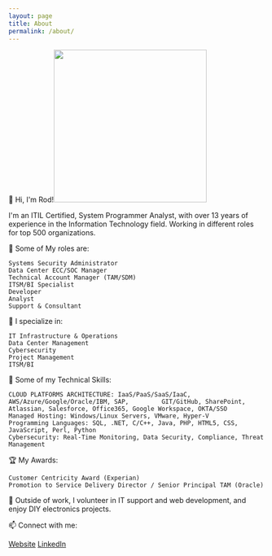 ```yaml
---
layout: page
title: About
permalink: /about/
---
```


👋 Hi, I'm Rod!<img src="https://rodvial.dev/blog/wp-content/uploads/2024/06/octocat-1719566923353.png" width="300" height="300"/>

I'm an ITIL Certified, System Programmer Analyst, with over 13 years of experience in the Information Technology field. Working in different roles for top 500 organizations.

🚀 Some of My roles are:

    Systems Security Administrator
    Data Center ECC/SOC Manager
    Technical Account Manager (TAM/SDM)
    ITSM/BI Specialist
    Developer
    Analyst
    Support & Consultant

💼 I specialize in:

    IT Infrastructure & Operations
    Data Center Management
    Cybersecurity
    Project Management
    ITSM/BI

🔧 Some of my Technical Skills:

    CLOUD PLATFORMS ARCHITECTURE: IaaS/PaaS/SaaS/IaaC, AWS/Azure/Google/Oracle/IBM, SAP,         GIT/GitHub, SharePoint, Atlassian, Salesforce, Office365, Google Workspace, OKTA/SSO
    Managed Hosting: Windows/Linux Servers, VMware, Hyper-V
    Programming Languages: SQL, .NET, C/C++, Java, PHP, HTML5, CSS, JavaScript, Perl, Python
    Cybersecurity: Real-Time Monitoring, Data Security, Compliance, Threat Management

🏆 My Awards:

    Customer Centricity Award (Experian)
    Promotion to Service Delivery Director / Senior Principal TAM (Oracle)

🌱 Outside of work, I volunteer in IT support and web development, and enjoy DIY electronics projects.

📫 Connect with me:

[Website](https://rodvial.dev)
[LinkedIn](https://linkedin.com/in/rodvial)